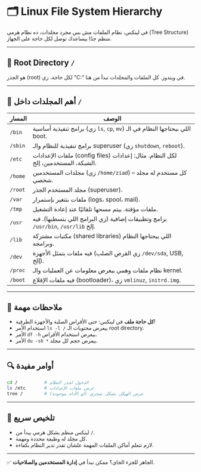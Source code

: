 
# 🗂️ Linux File System Hierarchy

في لينكس، نظام الملفات مش بس مجرد مجلدات، ده نظام هرمي (Tree Structure) منظم جدًا بيساعدك توصل لكل حاجة على الجهاز.

---

## 🔰 Root Directory `/`

هو الجذر (root) لكل حاجة، زي "C:\" في ويندوز.
كل الملفات والمجلدات تبدأ من هنا.

---

## 📁 أهم المجلدات داخل `/`

| المسار | الوصف |
|--------|--------|
| `/bin` | برامج تنفيذية أساسية (زي `ls`, `cp`, `mv`) اللي بيحتاجها النظام في الـ boot. |
| `/sbin` | برامج تنفيذية للنظام والـ superuser (زي `shutdown`, `reboot`). |
| `/etc` | ملفات الإعدادات (config files) لكل النظام. مثال: إعدادات الشبكة، المستخدمين، إلخ. |
| `/home` | مجلدات المستخدمين (زي `/home/ziad`) – كل مستخدم له مجلد شخصي. |
| `/root` | مجلد المستخدم الجذر (superuser). |
| `/var` | ملفات بتتغير بإستمرار (logs، spool، mail). |
| `/tmp` | ملفات مؤقتة. بيتم مسحها تلقائيًا عند إعادة التشغيل. |
| `/usr` | برامج وتطبيقات إضافية (زي البرامج اللي بتسطبها). فيه `/usr/bin`, `/usr/lib` إلخ. |
| `/lib` | مكتبات مشتركة (shared libraries) اللي بيحتاجها النظام وبرامجه. |
| `/dev` | فيه ملفات بتمثل الأجهزة (زي القرص الصلب `/dev/sda`, USB, إلخ). |
| `/proc` | نظام ملفات وهمي بيعرض معلومات عن العمليات والـ kernel. |
| `/boot` | فيه ملفات الإقلاع (bootloader)، زي `vmlinuz`, `initrd.img`. |

---

## 🧩 ملاحظات مهمة

- **كل حاجة ملف** في لينكس: حتى الأقراص الصلبة والأجهزة الطرفية!
- استخدام الأمر `ls -l /` بيعرض محتويات الـ root directory.
- الأمر `df -h` بيعرض استخدام الأقراص.
- الأمر `du -sh *` بيعرض حجم كل مجلد.

---

## 🔍 أوامر مفيدة

```bash
cd /          # الدخول لجذر النظام
ls /etc       # عرض ملفات الإعدادات
tree /        # عرض الهيكل بشكل شجري (لو الأداة موجودة)
```

---

## 🧠 تلخيص سريع

- لينكس منظم بشكل هرمي يبدأ من `/`.
- كل مجلد له وظيفة محددة ومهمة.
- لازم تتعلم أماكن الملفات المهمة علشان تقدر تدير النظام بكفاءة.

---

✅ الجاهز للجزء الجاي؟ ممكن نبدأ في **إدارة المستخدمين والصلاحيات**.
